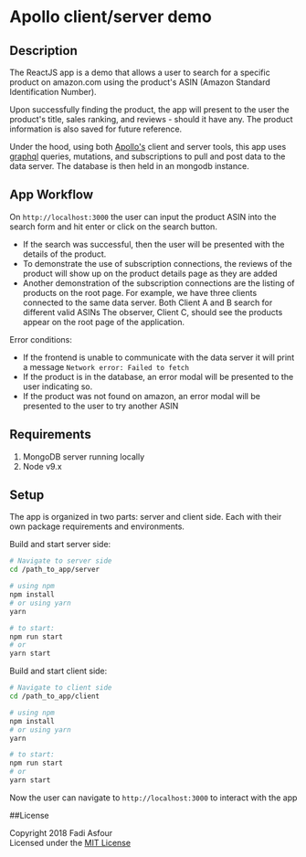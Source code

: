 # Apollo client/server demo
## Description
The ReactJS app is a demo that allows a user to search for a specific product on amazon.com using the product's ASIN (Amazon Standard Identification Number).

Upon successfully finding the product, the app will present to the user the product's title, sales ranking, and reviews - should it have any. The product information is also saved for future reference.

Under the hood, using both [Apollo's](https://www.apollographql.com/) client and server tools, this app uses [graphql](https://www.graphql.org) queries, mutations, and subscriptions to pull and post data to the data server. The database is then held in an mongodb instance.

## App Workflow
On `http://localhost:3000` the user can input the product ASIN into the search form and hit enter or click on the search button.  

- If the search was successful, then the user will be presented with the details of the product. 
- To demonstrate the use of subscription connections, the reviews of the product will show up on the product details page as they are added
- Another demonstration of the subscription connections are the listing of products on the root page. For example, we have three clients connected to the same data server. Both Client A and B search for different valid ASINs The observer, Client C, should see the products appear on the root page of the application.

Error conditions:

- If the frontend is unable to communicate with the data server it will print a message `Network error: Failed to fetch`
- If the product is in the database, an error modal will be presented to the user indicating so.
- If the product was not found on amazon, an error modal will be presented to the user to try another ASIN

## Requirements
1. MongoDB server running locally
2. Node v9.x

## Setup
The app is organized in two parts: server and client side. Each with their own package requirements and environments.

Build and start server side:

```bash
# Navigate to server side 
cd /path_to_app/server

# using npm 
npm install
# or using yarn
yarn

# to start:
npm run start
# or
yarn start

```

Build and start client side:

```bash
# Navigate to client side 
cd /path_to_app/client

# using npm 
npm install
# or using yarn
yarn

# to start:
npm run start
# or
yarn start
```

Now the user can navigate to `http://localhost:3000` to interact with the app

##License

Copyright 2018 Fadi Asfour  
Licensed under the [MIT License](LICENSE)